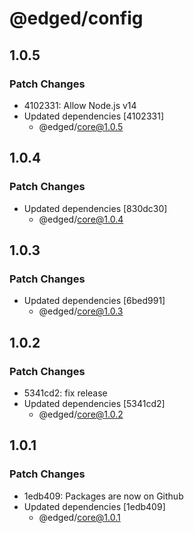# @edged/config

## 1.0.5

### Patch Changes

- 4102331: Allow Node.js v14
- Updated dependencies [4102331]
  - @edged/core@1.0.5

## 1.0.4

### Patch Changes

- Updated dependencies [830dc30]
  - @edged/core@1.0.4

## 1.0.3

### Patch Changes

- Updated dependencies [6bed991]
  - @edged/core@1.0.3

## 1.0.2

### Patch Changes

- 5341cd2: fix release
- Updated dependencies [5341cd2]
  - @edged/core@1.0.2

## 1.0.1

### Patch Changes

- 1edb409: Packages are now on Github
- Updated dependencies [1edb409]
  - @edged/core@1.0.1
